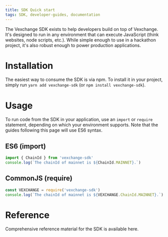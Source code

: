 ```yaml
---
title: SDK Quick start
tags: SDK, developer-guides, documentation
---
```


The Vexchange SDK exists to help developers build on top of Vexchange. It's designed to run in any environment that can execute JavaScript (think websites, node scripts, etc.). While simple enough to use in a hackathon project, it's also robust enough to power production applications.

# Installation

The easiest way to consume the SDK is via npm. To install it in your project, simply run `yarn add vexchange-sdk` (or `npm install vexchange-sdk`).

# Usage

To run code from the SDK in your application, use an `import` or `require` statement, depending on which your environment supports. Note that the guides following this page will use ES6 syntax.

## ES6 (import)

```typescript
import { ChainId } from 'vexchange-sdk'
console.log(`The chainId of mainnet is ${ChainId.MAINNET}.`)
```

## CommonJS (require)

```typescript
const VEXCHANGE = require('vexchange-sdk')
console.log(`The chainId of mainnet is ${VEXCHANGE.ChainId.MAINNET}.`)
```

# Reference

Comprehensive reference material for the SDK is available <Link to='/docs/v2/SDK'>here</Link>.
